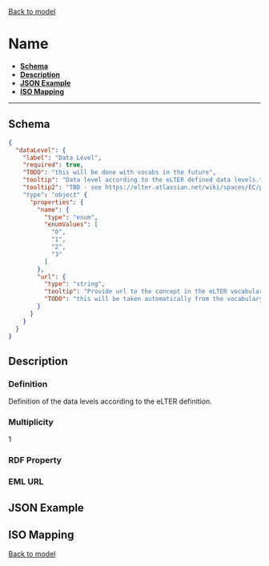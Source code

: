 [Back to model](_base.md)

# Name

- **[Schema](#schema)**
- **[Description](#description)**
- **[JSON Example](#json-example)**
- **[ISO Mapping](#iso-mapping)**
---
## Schema
```json
{
  "dataLevel": {
    "label": "Data Level",
    "required": true,
    "TODO": "this will be done with vocabs in the future",
    "tooltip": "Data level according to the eLTER defined data levels.",
    "tooltip2": "TBD - see https://elter.atlassian.net/wiki/spaces/EC/pages/918749186/eLTER+Data+Levels"
    "type": "object" {
      "properties": {
        "name": {
          "type": "enum",
          "enumValues": [
            "0",
            "1",
            "2",
            "3"
          ]
        },
        "url": {
          "type": "string",
          "tooltip": "Provide url to the concept in the eLTER vocabularies.",
          "TODO": "this will be taken automatically from the vocabulary in future"
        }
      }
    }
  }
}
```
## Description
### Definition
Definition of the data levels according to the eLTER definition.
### Multiplicity
1
### RDF Property
### EML URL

## JSON Example
## ISO Mapping

[Back to model](_base.md)

